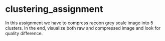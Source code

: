 # clustering_assignment
In this assignment we have to compress racoon grey scale image into 5 clusters. In the end, visualize both raw and compressed image and look for quality difference.
